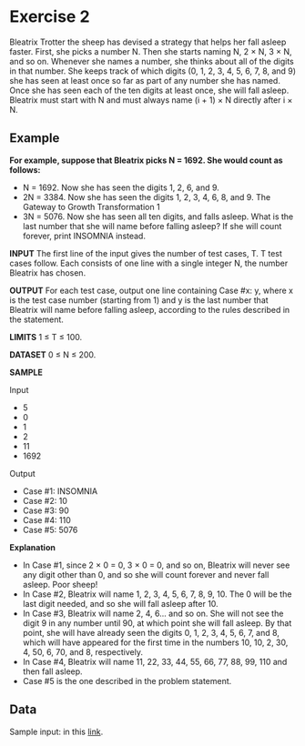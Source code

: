 # Exercise 2
Bleatrix Trotter the sheep has devised a strategy that helps her fall asleep faster. First, she picks a number N. Then she starts naming N, 2 × N, 3 × N, and so on. Whenever she names a number, she thinks about all of the digits in that number. She keeps track of which digits (0, 1, 2, 3, 4, 5, 6, 7, 8, and 9) she has seen at least once so far as part of any number she has named. Once she has seen each of the ten digits at least once, she will fall asleep.
Bleatrix must start with N and must always name (i + 1) × N directly after i × N.

## Example
**For example, suppose that Bleatrix picks N = 1692. She would count as follows:**

- N = 1692. Now she has seen the digits 1, 2, 6, and 9.
- 2N = 3384. Now she has seen the digits 1, 2, 3, 4, 6, 8, and 9.
The Gateway to Growth Transformation 1
- 3N = 5076. Now she has seen all ten digits, and falls asleep.
What is the last number that she will name before falling asleep? If she will
count forever, print INSOMNIA instead.

**INPUT**
The first line of the input gives the number of test cases, T. T test cases follow. Each consists of one line with a single integer N, the number Bleatrix has chosen.

**OUTPUT**
For each test case, output one line containing Case #x: y, where x is the test case number (starting from 1) and y is the last number that Bleatrix will name before falling asleep, according to the rules described in the statement.

**LIMITS**
1 ≤ T ≤ 100.

**DATASET**
0 ≤ N ≤ 200.

**SAMPLE**

Input
- 5
- 0
- 1
- 2
- 11
- 1692

Output
- Case #1: INSOMNIA
- Case #2: 10
- Case #3: 90
- Case #4: 110
- Case #5: 5076

**Explanation**
- In Case #1, since 2 × 0 = 0, 3 × 0 = 0, and so on, Bleatrix will never see any
digit other than 0, and so she will count forever and never fall asleep. Poor
sheep!
- In Case #2, Bleatrix will name 1, 2, 3, 4, 5, 6, 7, 8, 9, 10. The 0 will be the last
digit needed, and so she will fall asleep after 10.
- In Case #3, Bleatrix will name 2, 4, 6... and so on. She will not see the digit 9 in any number until 90, at which point she will fall asleep. By that point, she will have already seen the digits 0, 1, 2, 3, 4, 5, 6, 7, and 8, which will have appeared for the first time in the numbers 10, 10, 2, 30, 4, 50, 6, 70, and 8, respectively.
- In Case #4, Bleatrix will name 11, 22, 33, 44, 55, 66, 77, 88, 99, 110 and then
fall asleep.
- Case #5 is the one described in the problem statement.

## Data
Sample input: in this [link](https://drive.google.com/file/d/1oRAX94SBXNX-DlUuhD_5O_7axKxtGD7a/view?usp=sharing).
